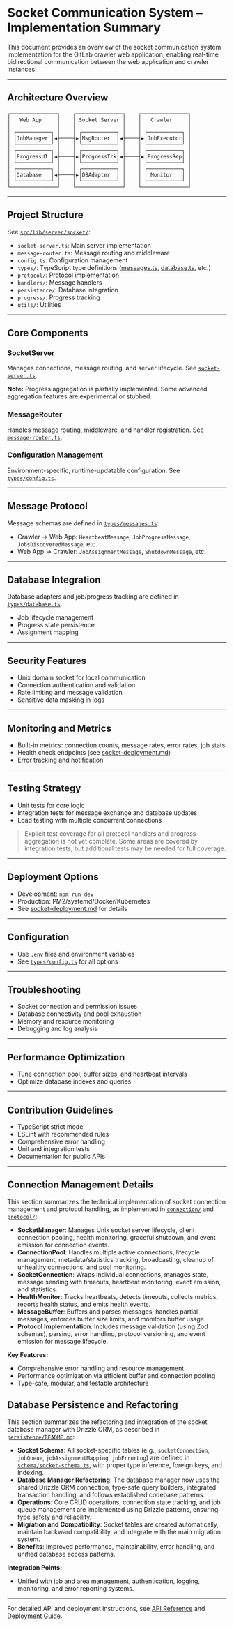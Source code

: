 # Socket Communication System – Implementation Summary

This document provides an overview of the socket communication system implementation for the GitLab crawler web application, enabling real-time bidirectional communication between the web application and crawler instances.

---

## Architecture Overview

```
┌───────────────┐    ┌───────────────┐    ┌───────────────┐
│   Web App     │    │ Socket Server │    │   Crawler     │
│               │    │               │    │               │
│ ┌───────────┐ │    │ ┌───────────┐ │    │ ┌───────────┐ │
│ │JobManager │◄├────┤►│MsgRouter  │◄├────┤►│JobExecutor│ │
│ └───────────┘ │    │ └───────────┘ │    │ └───────────┘ │
│ ┌───────────┐ │    │ ┌───────────┐ │    │ ┌───────────┐ │
│ │ProgressUI │◄├────┤►│ProgressTrk│◄├────┤►│ProgressRep│ │
│ └───────────┘ │    │ └───────────┘ │    │ └───────────┘ │
│ ┌───────────┐ │    │ ┌───────────┐ │    │ ┌───────────┐ │
│ │Database   │◄├────┤►│DBAdapter  │ │    │ │ Monitor   │ │
│ └───────────┘ │    │ └───────────┘ │    │ └───────────┘ │
└───────────────┘    └───────────────┘    └───────────────┘
```

---

## Project Structure

See [`src/lib/server/socket/`](../src/lib/server/socket/):

- `socket-server.ts`: Main server implementation
- `message-router.ts`: Message routing and middleware
- `config.ts`: Configuration management
- `types/`: TypeScript type definitions ([messages.ts](../src/lib/server/socket/types/messages.ts), [database.ts](../src/lib/server/socket/types/database.ts), etc.)
- `protocol/`: Protocol implementation
- `handlers/`: Message handlers
- `persistence/`: Database integration
- `progress/`: Progress tracking
- `utils/`: Utilities

---

## Core Components

### SocketServer

Manages connections, message routing, and server lifecycle.
See [`socket-server.ts`](../src/lib/server/socket/socket-server.ts).

**Note:** Progress aggregation is partially implemented. Some advanced aggregation features are experimental or stubbed.

### MessageRouter

Handles message routing, middleware, and handler registration.
See [`message-router.ts`](../src/lib/server/socket/message-router.ts).

### Configuration Management

Environment-specific, runtime-updatable configuration.
See [`types/config.ts`](../src/lib/server/socket/types/config.ts:2).

---

## Message Protocol

Message schemas are defined in [`types/messages.ts`](../src/lib/server/socket/types/messages.ts):

- Crawler → Web App: `HeartbeatMessage`, `JobProgressMessage`, `JobsDiscoveredMessage`, etc.
- Web App → Crawler: `JobAssignmentMessage`, `ShutdownMessage`, etc.

---

## Database Integration

Database adapters and job/progress tracking are defined in [`types/database.ts`](../src/lib/server/socket/types/database.ts:78).

- Job lifecycle management
- Progress state persistence
- Assignment mapping

---

## Security Features

- Unix domain socket for local communication
- Connection authentication and validation
- Rate limiting and message validation
- Sensitive data masking in logs

---

## Monitoring and Metrics

- Built-in metrics: connection counts, message rates, error rates, job stats
- Health check endpoints (see [socket-deployment.md](./socket-deployment.md))
- Error tracking and notification

---

## Testing Strategy

- Unit tests for core logic
- Integration tests for message exchange and database updates
- Load testing with multiple concurrent connections

> Explicit test coverage for all protocol handlers and progress aggregation is not yet complete. Some areas are covered by integration tests, but additional tests may be needed for full coverage.

---

## Deployment Options

- Development: `npm run dev`
- Production: PM2/systemd/Docker/Kubernetes
- See [socket-deployment.md](./socket-deployment.md) for details

---

## Configuration

- Use `.env` files and environment variables
- See [`types/config.ts`](../src/lib/server/socket/types/config.ts:2) for all options

---

## Troubleshooting

- Socket connection and permission issues
- Database connectivity and pool exhaustion
- Memory and resource monitoring
- Debugging and log analysis

---

## Performance Optimization

- Tune connection pool, buffer sizes, and heartbeat intervals
- Optimize database indexes and queries

---

## Contribution Guidelines

- TypeScript strict mode
- ESLint with recommended rules
- Comprehensive error handling
- Unit and integration tests
- Documentation for public APIs

---

## Connection Management Details

This section summarizes the technical implementation of socket connection management and protocol handling, as implemented in [`connection/`](../src/lib/server/socket/connection/) and [`protocol/`](../src/lib/server/socket/protocol/):

- **SocketManager**: Manages Unix socket server lifecycle, client connection pooling, health monitoring, graceful shutdown, and event emission for connection events.
- **ConnectionPool**: Handles multiple active connections, lifecycle management, metadata/statistics tracking, broadcasting, cleanup of unhealthy connections, and pool monitoring.
- **SocketConnection**: Wraps individual connections, manages state, message sending with timeouts, heartbeat monitoring, event emission, and statistics.
- **HealthMonitor**: Tracks heartbeats, detects timeouts, collects metrics, reports health status, and emits health events.
- **MessageBuffer**: Buffers and parses messages, handles partial messages, enforces buffer size limits, and monitors buffer usage.
- **Protocol Implementation**: Includes message validation (using Zod schemas), parsing, error handling, protocol versioning, and event emission for message lifecycle.

**Key Features:**
- Comprehensive error handling and resource management
- Performance optimization via efficient buffer and connection pooling
- Type-safe, modular, and testable architecture

## Database Persistence and Refactoring

This section summarizes the refactoring and integration of the socket database manager with Drizzle ORM, as described in [`persistence/README.md`](../src/lib/server/socket/persistence/README.md):

- **Socket Schema**: All socket-specific tables (e.g., `socketConnection`, `jobQueue`, `jobAssignmentMapping`, `jobErrorLog`) are defined in [`schema/socket-schema.ts`](../schema/socket-schema.ts), with proper type inference, foreign keys, and indexing.
- **Database Manager Refactoring**: The database manager now uses the shared Drizzle ORM connection, type-safe query builders, integrated transaction handling, and follows established codebase patterns.
- **Operations**: Core CRUD operations, connection state tracking, and job queue management are implemented using Drizzle patterns, ensuring type safety and reliability.
- **Migration and Compatibility**: Socket tables are created automatically, maintain backward compatibility, and integrate with the main migration system.
- **Benefits**: Improved performance, maintainability, error handling, and unified database access patterns.

**Integration Points:**
- Unified with job and area management, authentication, logging, monitoring, and error reporting systems.

---
For detailed API and deployment instructions, see [API Reference](./socket-api.md) and [Deployment Guide](./socket-deployment.md).